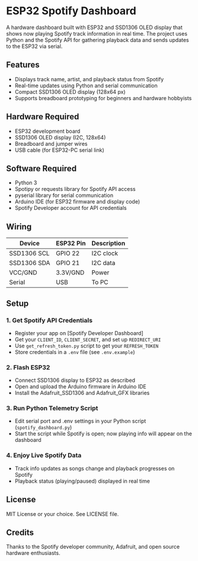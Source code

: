 # ESP32 Spotify Dashboard

A hardware dashboard built with ESP32 and SSD1306 OLED display that shows now playing Spotify track information in real time. The project uses Python and the Spotify API for gathering playback data and sends updates to the ESP32 via serial.

## Features

- Displays track name, artist, and playback status from Spotify
- Real-time updates using Python and serial communication
- Compact SSD1306 OLED display (128x64 px)
- Supports breadboard prototyping for beginners and hardware hobbyists

## Hardware Required

- ESP32 development board
- SSD1306 OLED display (I2C, 128x64)
- Breadboard and jumper wires
- USB cable (for ESP32-PC serial link)

## Software Required

- Python 3
- Spotipy or requests library for Spotify API access
- pyserial library for serial communication
- Arduino IDE (for ESP32 firmware and display code)
- Spotify Developer account for API credentials

## Wiring

| Device        | ESP32 Pin | Description   |
|---------------|-----------|--------------|
| SSD1306 SCL   | GPIO 22   | I2C clock    |
| SSD1306 SDA   | GPIO 21   | I2C data     |
| VCC/GND       | 3.3V/GND  | Power        |
| Serial        | USB       | To PC        |

## Setup

### 1. Get Spotify API Credentials

- Register your app on [Spotify Developer Dashboard]
- Get your `CLIENT_ID`, `CLIENT_SECRET`, and set up `REDIRECT_URI`
- Use `get_refresh_token.py` script to get your `REFRESH_TOKEN`
- Store credentials in a `.env` file (see `.env.example`)

### 2. Flash ESP32

- Connect SSD1306 display to ESP32 as described
- Open and upload the Arduino firmware  in Arduino IDE
- Install the Adafruit_SSD1306 and Adafruit_GFX libraries

### 3. Run Python Telemetry Script

- Edit serial port and .env settings in your Python script (`spotify_dashboard.py`)
- Start the script while Spotify is open; now playing info will appear on the dashboard

### 4. Enjoy Live Spotify Data

- Track info updates as songs change and playback progresses on Spotify
- Playback status (playing/paused) displayed in real time


## License

MIT License or your choice. See LICENSE file.

## Credits

Thanks to the Spotify developer community, Adafruit, and open source hardware enthusiasts.


